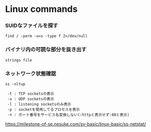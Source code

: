 # Linux commands

### SUIDなファイルを探す

```
find / -perm -u=s -type f 2>/dev/null
```

### バイナリ内の可読な部分を抜き出す

```
strings file
```

### ネットワーク状態確認

```
ss -nltup
```

```
 -t : TCP socketsの表示
 -u : UDP socketsの表示
 -l : listening socketsのみ表示
 -p : socketを使用してるプロセスを表示
 -n : ポート番号をサービス名変換しない(:httpと表示せず:80と表示)
```

https://milestone-of-se.nesuke.com/sv-basic/linux-basic/ss-netstat/
